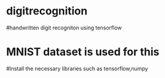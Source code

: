 # digitrecognition

#handwritten digit recogniton using tensorflow
# MNIST dataset is used for this
#Install the necessary libraries such as tensorflow,numpy
